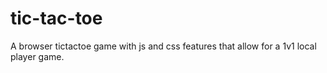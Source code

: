# tic-tac-toe
A browser tictactoe game with js and css features that allow for a 1v1 local player game.
